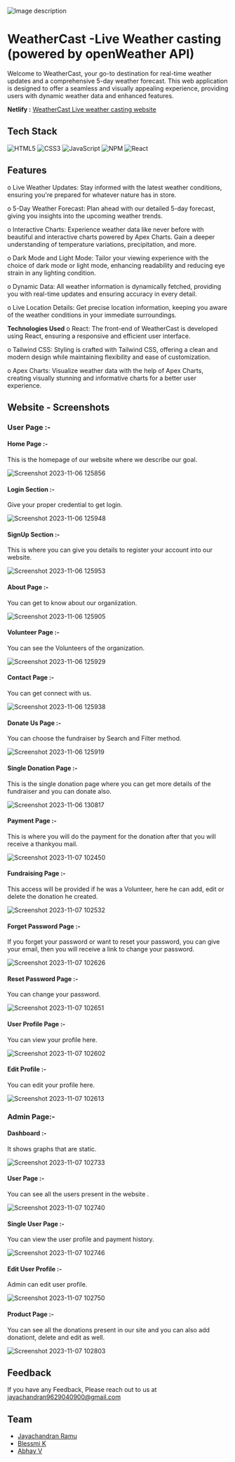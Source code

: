 
![Image description](https://i.ibb.co/vVnMx6w/weathercast.png)





# WeatherCast  -Live Weather casting (powered by openWeather API)
Welcome to WeatherCast, your go-to destination for real-time weather updates and a comprehensive 5-day weather forecast. This web application is designed to offer a seamless and visually appealing experience, providing users with dynamic weather data and enhanced features.


**Netlify :**  [WeatherCast Live weather casting website ](https://abhayv225weathercast.netlify.app)
## Tech Stack

![HTML5](https://img.shields.io/badge/html5-%23E34F26.svg?style=for-the-badge&logo=html5&logoColor=white) ![CSS3](https://img.shields.io/badge/css3-%231572B6.svg?style=for-the-badge&logo=css3&logoColor=white) ![JavaScript](https://img.shields.io/badge/javascript-%23323330.svg?style=for-the-badge&logo=javascript&logoColor=%23F7DF1E) ![NPM](https://img.shields.io/badge/NPM-%23CB3837.svg?style=for-the-badge&logo=npm&logoColor=white) ![React](https://img.shields.io/badge/react-%2320232a.svg?style=for-the-badge&logo=react&logoColor=%2361DAFB) 



## Features
o Live Weather Updates: Stay informed with the latest weather conditions, ensuring you're prepared for whatever nature has in store.

o 5-Day Weather Forecast: Plan ahead with our detailed 5-day forecast, giving you insights into the upcoming weather trends.

o Interactive Charts: Experience weather data like never before with beautiful and interactive charts powered by Apex Charts. Gain a deeper understanding of temperature variations, precipitation, and more.

o Dark Mode and Light Mode: Tailor your viewing experience with the choice of dark mode or light mode, enhancing readability and reducing eye strain in any lighting condition.

o Dynamic Data: All weather information is dynamically fetched, providing you with real-time updates and ensuring accuracy in every detail.

o Live Location Details: Get precise location information, keeping you aware of the weather conditions in your immediate surroundings.


**Technologies Used**
o React: The front-end of WeatherCast is developed using React, ensuring a responsive and efficient user interface.

o Tailwind CSS: Styling is crafted with Tailwind CSS, offering a clean and modern design while maintaining flexibility and ease of customization.

o Apex Charts: Visualize weather data with the help of Apex Charts, creating visually stunning and informative charts for a better user experience.



## Website - Screenshots

### User Page :-

#### Home Page :-
This is the homepage of our website where we describe our goal.

![Screenshot 2023-11-06 125856](https://github.com/PragatiS11/nippy-flavor-9468/assets/121331649/6501f98f-e8e4-438d-9ba8-58d44ea991b6)


#### Login Section :-
Give your proper credential to get login.

![Screenshot 2023-11-06 125948](https://github.com/PragatiS11/nippy-flavor-9468/assets/121331649/72ccc7a8-572b-4b31-868b-cd1346e6b7db)


#### SignUp Section :-

This is where you can give you details to register your account into our website.

![Screenshot 2023-11-06 125953](https://github.com/PragatiS11/nippy-flavor-9468/assets/121331649/95910d3e-93ba-4fba-af4b-dc931238015c)


#### About Page :-

You can get to know about our organiization.

![Screenshot 2023-11-06 125905](https://github.com/PragatiS11/nippy-flavor-9468/assets/121331649/00937fbe-23df-44fc-a058-6a218550a210)



#### Volunteer Page :-

You can see the Volunteers of the organization.

![Screenshot 2023-11-06 125929](https://github.com/PragatiS11/nippy-flavor-9468/assets/121331649/37147624-7e45-4ee9-b375-7a86e4a38d47)


#### Contact Page :-

You can get connect with us.

![Screenshot 2023-11-06 125938](https://github.com/PragatiS11/nippy-flavor-9468/assets/121331649/827c1b0a-3583-447f-a61b-9373aea78e57)

#### Donate Us Page :-

You can choose the fundraiser by Search and Filter method.

![Screenshot 2023-11-06 125919](https://github.com/PragatiS11/nippy-flavor-9468/assets/121331649/082a8dea-2fc7-4277-bc0e-e7d86ace7628)


#### Single Donation Page :-

This is the single donation page where you can get more details of the fundraiser and you can donate also.

![Screenshot 2023-11-06 130817](https://github.com/PragatiS11/nippy-flavor-9468/assets/121331649/05e68595-dacd-4a47-b220-e66f7a49444b)


#### Payment Page  :-

This is where you will do the payment for the donation after that you will receive a thankyou mail.

![Screenshot 2023-11-07 102450](https://github.com/PragatiS11/nippy-flavor-9468/assets/121331649/fe180cf0-b5f4-40e4-a0c4-1654155036c8)


#### Fundraising Page  :-

This access will be provided if he was a Volunteer, here he can add, edit or delete the donation he created.

![Screenshot 2023-11-07 102532](https://github.com/PragatiS11/nippy-flavor-9468/assets/121331649/0c49db7e-aa79-4096-895b-0d89c335144b)


#### Forget Password Page  :-

If you forget your password or want to reset your password, you can give your email, then you will receive a link to change your password.

![Screenshot 2023-11-07 102626](https://github.com/PragatiS11/nippy-flavor-9468/assets/121331649/d0b7509f-7cff-4a6a-88d7-c786158e6183)


#### Reset Password Page  :-

You can change your password.

![Screenshot 2023-11-07 102651](https://github.com/PragatiS11/nippy-flavor-9468/assets/121331649/862b53a9-b851-4b58-81dd-b74e28af2e3b)




#### User Profile Page  :-

You can view your profile here.

![Screenshot 2023-11-07 102602](https://github.com/PragatiS11/nippy-flavor-9468/assets/121331649/e4c8d9b8-c47c-46eb-b978-5d3898c278f5)


#### Edit Profile  :-

You can edit your profile here.

![Screenshot 2023-11-07 102613](https://github.com/PragatiS11/nippy-flavor-9468/assets/121331649/118332ea-144f-40e1-9038-33497bda3d6f)


### Admin Page:-

#### Dashboard :-

It shows graphs that are static. 

![Screenshot 2023-11-07 102733](https://github.com/PragatiS11/nippy-flavor-9468/assets/121331649/97755401-3a48-4a97-bfec-7e9c27e59fb4)


#### User Page :-

You can see all the users present in the website . 

![Screenshot 2023-11-07 102740](https://github.com/PragatiS11/nippy-flavor-9468/assets/121331649/7d063eae-63c2-4619-b23c-07887999883f)


#### Single User Page :-

You can view the user profile and payment history. 

![Screenshot 2023-11-07 102746](https://github.com/PragatiS11/nippy-flavor-9468/assets/121331649/4c012985-6162-49b1-8265-ca14f1af2443)


#### Edit User Profile :-

Admin can edit user profile. 

![Screenshot 2023-11-07 102750](https://github.com/PragatiS11/nippy-flavor-9468/assets/121331649/1f8e074a-2d1b-42af-8374-39d6bb7f4454)


#### Product Page :-

You can see all the donations present in our site and you can also add donationt, delete and edit as well.


![Screenshot 2023-11-07 102803](https://github.com/PragatiS11/nippy-flavor-9468/assets/121331649/dde24bc1-7c0e-47d6-bec9-f93c4a8c6aba)


## Feedback

If you have any Feedback, Please reach out to us at jayachandran9629040900@gmail.com


## Team


- [Jayachandran Ramu](https://github.com/JayachandranRamu)
- [Blessmi K](https://github.com/kblessmi2001)
- [Abhay V](https://github.com/abii225)

